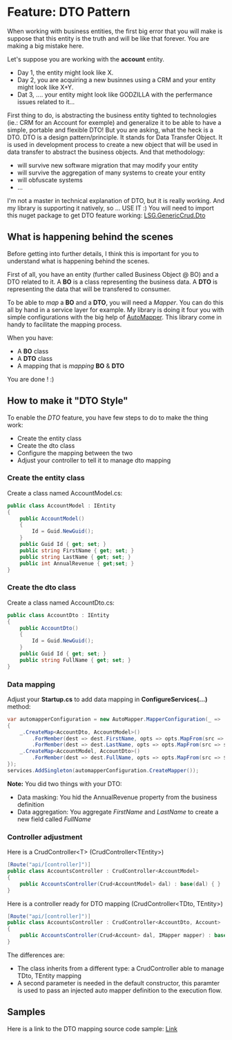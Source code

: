 # Feature: DTO Pattern
When working with business entities, the first big error that you will make is suppose that this entity is the truth and will be like that forever. You are making a big mistake here.

Let's suppose you are working with the **account** entity. 
- Day 1, the entity might look like X. 
- Day 2, you are acquiring a new businnes using a CRM and your entity might look like X+Y.
- Dat 3, .... your entity might look like GODZILLA with the perfermance issues related to it...

First thing to do, is abstracting the business entity tighted to technologies (ie.: CRM for an Account for exemple) and generalize it to be able to have a simple, portable and flexible DTO! But you are asking, what the heck is a DTO. DTO is a design pattern/principle. It stands for Data Transfer Object. It is used in development process to create a new object that will be used in data transfer to abstract the business objects. And that methodology:
- will survive new software migration that may modify your entity
- will survive the aggregation of many systems to create your entity
- will obfuscate systems
- ...

I'm not a master in technical explanation of DTO, but it is really working. And my library is supporting it natively, so ... USE IT :)
You will need to import this nuget package to get DTO feature working: [LSG.GenericCrud.Dto](https://www.nuget.org/packages/LSG.GenericCrud.Dto/)

## What is happening behind the scenes
Before getting into further details, I think this is important for you to understand what is happening behind the scenes.

First of all, you have an entity (further called Business Object @ BO) and a DTO related to it. A **BO** is a class representing the business data. A **DTO** is representing the data that will be transfered to consumer.

To be able to *map* a **BO** and a **DTO**, you will need a *Mapper*. You can do this all by hand in a service layer for example. My library is doing it four you with simple configurations with the big help of [AutoMapper](https://github.com/AutoMapper/AutoMapper). This library come in handy to facilitate the mapping process.

When you have:
- A **BO** class
- A **DTO** class
- A mapping that is *mapping* **BO** & **DTO**

You are done ! :)

## How to make it "DTO Style"
To enable the *DTO* feature, you have few steps to do to make the thing work:
- Create the entity class
- Create the dto class
- Configure the mapping between the two
- Adjust your controller to tell it to manage dto mapping
### Create the entity class
Create a class named AccountModel.cs:

```csharp
public class AccountModel : IEntity
{
    public AccountModel()
    {
        Id = Guid.NewGuid();
    }
    public Guid Id { get; set; }
    public string FirstName { get; set; }
    public string LastName { get; set; }
    public int AnnualRevenue { get;set; }
}
```

### Create the dto class
Create a class named AccountDto.cs:

```csharp
public class AccountDto : IEntity
{
    public AccountDto()
    {
        Id = Guid.NewGuid();
    }
    public Guid Id { get; set; }
    public string FullName { get; set; }
}
```

### Data mapping
Adjust your **Startup.cs** to add data mapping in **ConfigureServices(...)** method:
```csharp
var automapperConfiguration = new AutoMapper.MapperConfiguration(_ =>
{
    _.CreateMap<AccountDto, AccountModel>()
        .ForMember(dest => dest.FirstName, opts => opts.MapFrom(src => src.FullName.Split(',', StringSplitOptions.None)[0]))
        .ForMember(dest => dest.LastName, opts => opts.MapFrom(src => src.FullName.Split(',', StringSplitOptions.None)[1]));
    _.CreateMap<AccountModel, AccountDto>()
        .ForMember(dest => dest.FullName, opts => opts.MapFrom(src => $"{src.FirstName},{src.LastName}"));
});
services.AddSingleton(automapperConfiguration.CreateMapper());
```

**Note:** You did two things with your DTO:
- Data masking: You hid the AnnualRevenue property from the business definition
- Data aggregation: You aggregate *FirstName* and *LastName* to create a new field called *FullName*

### Controller adjustment
Here is a CrudController\<T> (CrudController\<TEntity>)
```csharp
[Route("api/[controller]")]
public class AccountsController : CrudController<AccountModel>
{
    public AccountsController(Crud<AccountModel> dal) : base(dal) { }
}
```

Here is a controller ready for DTO mapping (CrudController\<TDto, TEntity>)
```csharp
[Route("api/[controller]")]
public class AccountsController : CrudController<AccountDto, Account>
{
    public AccountsController(Crud<Account> dal, IMapper mapper) : base(dal, mapper) { }
}
```

The differences are:
- The class inherits from a different type: a CrudController able to manage TDto, TEntity mapping
- A second parameter is needed in the default constructor, this paramter is used to pass an injected auto mapper definition to the execution flow.

## Samples

Here is a link to the DTO mapping source code sample: [Link](https://github.com/lonesomegeek/LSG.GenericCrud.Samples/tree/master/Sample.Dto)
